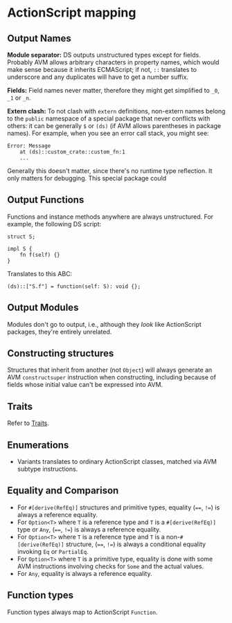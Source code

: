 # ActionScript mapping

## Output Names

**Module separator:** DS outputs unstructured types except for fields. Probably AVM allows arbitrary characters in property names, which would make sense because it inherits ECMAScript; if not, `::` translates to underscore and any duplicates will have to get a number suffix.

**Fields:** Field names never matter, therefore they might get simplified to `_0`, `_1` or `_n`.

**Extern clash:** To not clash with `extern` definitions, non-extern names belong to the `public` namespace of a special package that never conflicts with others: it can be generally `$` or `(ds)` (if AVM allows parentheses in package names). For example, when you see an error call stack, you might see:

```plain
Error: Message
    at (ds)::custom_crate::custom_fn:1
    ...
```

Generally this doesn't matter, since there's no runtime type reflection. It only matters for debugging. This special package could 

## Output Functions

Functions and instance methods anywhere are always unstructured. For example, the following DS script:

```
struct S;

impl S {
    fn f(self) {}
}
```

Translates to this ABC:

```
(ds)::["S.f"] = function(self: S): void {};
```

## Output Modules

Modules don't go to output, i.e., although they _look_ like ActionScript packages, they're entirely unrelated.

## Constructing structures

Structures that inherit from another (not `Object`) will always generate an AVM `constructsuper` instruction when constructing, including because of fields whose initial value can't be expressed into AVM.

## Traits

Refer to [Traits](traits.md#actionscript-mapping).

## Enumerations

- Variants translates to ordinary ActionScript classes, matched via AVM subtype instructions.

## Equality and Comparison

- For `#[derive(RefEq)]` structures and primitive types, equality (`==`, `!=`) is always a reference equality.
- For `Option<T>` where `T` is a reference type and `T` is a `#[derive(RefEq)]` type or `Any`, (`==`, `!=`) is always a reference equality.
- For `Option<T>` where `T` is a reference type and `T` is a non-`#[derive(RefEq)]` structure, (`==`, `!=`) is always a conditional equality invoking `Eq` or `PartialEq`.
- For `Option<T>` where `T` is a primitive type, equality is done with some AVM instructions involving checks for `Some` and the actual values.
- For `Any`, equality is always a reference equality.

## Function types

Function types always map to ActionScript `Function`.